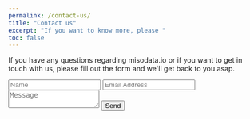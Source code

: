 ```yaml
---
permalink: /contact-us/
title: "Contact us"
excerpt: "If you want to know more, please "
toc: false
---
```


If you have any questions regarding misodata.io or if you want to get in touch with us, please fill out the form and we'll get back to you asap. 


<form action="https://usebasin.com/f/c520c40c6ba2" method="post">
  <input type="text" id="name" name="name" placeholder="Name" required="" />
  <input type="email" id="email" name="email" placeholder="Email Address" required="" />
  <textarea
    id="message"
    name="message"
    placeholder="Message"
    required=""
  ></textarea>
  <button class="btn btn--primary" type="submit">Send</button>
</form>



